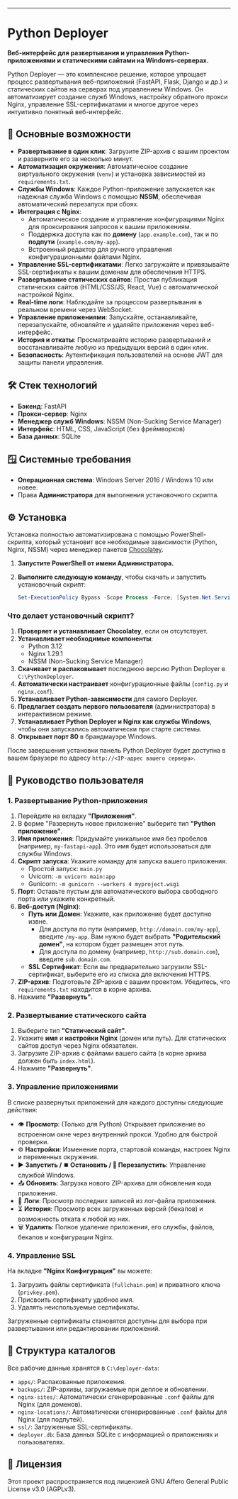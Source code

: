 
---

# Python Deployer

**Веб-интерфейс для развертывания и управления Python-приложениями и статическими сайтами на Windows-серверах.**

Python Deployer — это комплексное решение, которое упрощает процесс развертывания веб-приложений (FastAPI, Flask, Django и др.) и статических сайтов на серверах под управлением Windows. Он автоматизирует создание служб Windows, настройку обратного прокси Nginx, управление SSL-сертификатами и многое другое через интуитивно понятный веб-интерфейс.

 <!-- ЗАМЕНИТЕ НА РЕАЛЬНЫЙ СКРИНШОТ -->

## 🚀 Основные возможности

*   **Развертывание в один клик**: Загрузите ZIP-архив с вашим проектом и разверните его за несколько минут.
*   **Автоматизация окружения**: Автоматическое создание виртуального окружения (`venv`) и установка зависимостей из `requirements.txt`.
*   **Службы Windows**: Каждое Python-приложение запускается как надежная служба Windows с помощью **NSSM**, обеспечивая автоматический перезапуск при сбоях.
*   **Интеграция с Nginx**:
    *   Автоматическое создание и управление конфигурациями Nginx для проксирования запросов к вашим приложениям.
    *   Поддержка доступа как по **домену** (`app.example.com`), так и по **подпути** (`example.com/my-app`).
    *   Встроенный редактор для ручного управления конфигурационными файлами Nginx.
*   **Управление SSL-сертификатами**: Легко загружайте и привязывайте SSL-сертификаты к вашим доменам для обеспечения HTTPS.
*   **Развертывание статических сайтов**: Простая публикация статических сайтов (HTML/CSS/JS, React, Vue) с автоматической настройкой Nginx.
*   **Real-time логи**: Наблюдайте за процессом развертывания в реальном времени через WebSocket.
*   **Управление приложениями**: Запускайте, останавливайте, перезапускайте, обновляйте и удаляйте приложения через веб-интерфейс.
*   **История и откаты**: Просматривайте историю развертываний и восстанавливайте любую из предыдущих версий в один клик.
*   **Безопасность**: Аутентификация пользователей на основе JWT для защиты панели управления.

## 🛠️ Стек технологий

*   **Бэкенд**: FastAPI
*   **Прокси-сервер**: Nginx
*   **Менеджер служб Windows**: NSSM (Non-Sucking Service Manager)
*   **Интерфейс**: HTML, CSS, JavaScript (без фреймворков)
*   **База данных**: SQLite

## 🪟 Системные требования

*   **Операционная система**: Windows Server 2016 / Windows 10 или новее.
*   Права **Администратора** для выполнения установочного скрипта.

## ⚙️ Установка

Установка полностью автоматизирована с помощью PowerShell-скрипта, который установит все необходимые зависимости (Python, Nginx, NSSM) через менеджер пакетов [Chocolatey](https://chocolatey.org/).

1.  **Запустите PowerShell от имени Администратора.**

2.  **Выполните следующую команду**, чтобы скачать и запустить установочный скрипт:

    ```powershell
    Set-ExecutionPolicy Bypass -Scope Process -Force; [System.Net.ServicePointManager]::SecurityProtocol = [System.Net.ServicePointManager]::SecurityProtocol -bor 3072; iex ((New-Object System.Net.WebClient).DownloadString('https://gist.githubusercontent.com/Mizalt/c7f24708cc8594faaf102ed4151b9b8b/raw/install_deployer.ps1'))
    ```

### Что делает установочный скрипт?

1.  **Проверяет и устанавливает Chocolatey**, если он отсутствует.
2.  **Устанавливает необходимые компоненты**:
    *   Python 3.12
    *   Nginx 1.29.1
    *   NSSM (Non-Sucking Service Manager)
3.  **Скачивает и распаковывает** последнюю версию Python Deployer в `C:\PythonDeployer`.
4.  **Автоматически настраивает** конфигурационные файлы (`config.py` и `nginx.conf`).
5.  **Устанавливает Python-зависимости** для самого Deployer.
6.  **Предлагает создать первого пользователя** (администратора) в интерактивном режиме.
7.  **Устанавливает Python Deployer и Nginx как службы Windows**, чтобы они запускались автоматически при старте системы.
8.  **Открывает порт 80** в брандмауэре Windows.

После завершения установки панель Python Deployer будет доступна в вашем браузере по адресу `http://<IP-адрес вашего сервера>`.

## 📖 Руководство пользователя

### 1. Развертывание Python-приложения

1.  Перейдите на вкладку **"Приложения"**.
2.  В форме "Развернуть новое приложение" выберите тип **"Python приложение"**.
3.  **Имя приложения**: Придумайте уникальное имя без пробелов (например, `my-fastapi-app`). Это имя будет использоваться для службы Windows.
4.  **Скрипт запуска**: Укажите команду для запуска вашего приложения.
    *   Простой запуск: `main.py`
    *   Uvicorn: `-m uvicorn main:app`
    *   Gunicorn: `-m gunicorn --workers 4 myproject.wsgi`
5.  **Порт**: Оставьте пустым для автоматического выбора свободного порта или укажите конкретный.
6.  **Веб-доступ (Nginx)**:
    *   **Путь или Домен**: Укажите, как приложение будет доступно извне.
        *   Для доступа по пути (например, `http://domain.com/my-app`), введите `/my-app`. Вам нужно будет выбрать **"Родительский домен"**, на котором будет размещен этот путь.
        *   Для доступа по домену (например, `http://sub.domain.com`), введите `sub.domain.com`.
    *   **SSL Сертификат**: Если вы предварительно загрузили SSL-сертификат, выберите его из списка для включения HTTPS.
7.  **ZIP-архив**: Подготовьте ZIP-архив с вашим проектом. Убедитесь, что `requirements.txt` находится в корне архива.
8.  Нажмите **"Развернуть"**.

### 2. Развертывание статического сайта

1.  Выберите тип **"Статический сайт"**.
2.  Укажите **имя** и **настройки Nginx** (домен или путь). Для статических сайтов доступ через Nginx обязателен.
3.  Загрузите ZIP-архив с файлами вашего сайта (в корне архива должен быть `index.html`).
4.  Нажмите **"Развернуть"**.

### 3. Управление приложениями

В списке развернутых приложений для каждого доступны следующие действия:

*   👁️ **Просмотр**: (Только для Python) Открывает приложение во встроенном окне через внутренний прокси. Удобно для быстрой проверки.
*   ⚙️ **Настройки**: Изменение порта, стартовой команды, настроек Nginx и переменных окружения.
*   ▶️ **Запустить / ⏹️ Остановить / 🔄 Перезапустить**: Управление службой Windows.
*   📤 **Обновить**: Загрузка нового ZIP-архива для обновления кода приложения.
*   📜 **Логи**: Просмотр последних записей из лог-файла приложения.
*   ⏳ **История**: Просмотр всех загруженных версий (бекапов) и возможность отката к любой из них.
*   🗑️ **Удалить**: Полное удаление приложения, его службы, файлов, бекапов и конфигурации Nginx.

### 4. Управление SSL

На вкладке **"Nginx Конфигурация"** вы можете:
1.  Загрузить файлы сертификата (`fullchain.pem`) и приватного ключа (`privkey.pem`).
2.  Присвоить сертификату удобное имя.
3.  Удалять неиспользуемые сертификаты.

Загруженные сертификаты становятся доступны для выбора при развертывании или редактировании приложений.

## 📁 Структура каталогов

Все рабочие данные хранятся в `C:\deployer-data`:

*   `apps/`: Распакованные приложения.
*   `backups/`: ZIP-архивы, загружаемые при деплое и обновлении.
*   `nginx-sites/`: Автоматически сгенерированные `.conf` файлы для Nginx (для доменов).
*   `nginx-locations/`: Автоматически сгенерированные `.conf` файлы для Nginx (для подпутей).
*   `ssl/`: Загруженные SSL-сертификаты.
*   `deployer.db`: База данных SQLite с информацией о приложениях и пользователях.

## 📄 Лицензия

Этот проект распространяется под лицензией GNU Affero General Public License v3.0 (AGPLv3).
